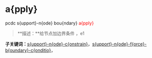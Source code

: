 # a{pply}
pcdc s{upport}-n{ode} bou{ndary} <span style='color: red;'>a{pply}</span>
> **描述：**给节点加边界条件
，e1

**子关键词：**[s{upport}-n{ode}-c{onstrain}](s{upport}-n{ode}/bou{ndary}/a{pply}/s{upport}-n{ode}-c{onstrain}/)，[s{upport}-n{ode}-f{orce}-b{oundary}-c{onditio}](s{upport}-n{ode}/bou{ndary}/a{pply}/s{upport}-n{ode}-f{orce}-b{oundary}-c{onditio}/)，
